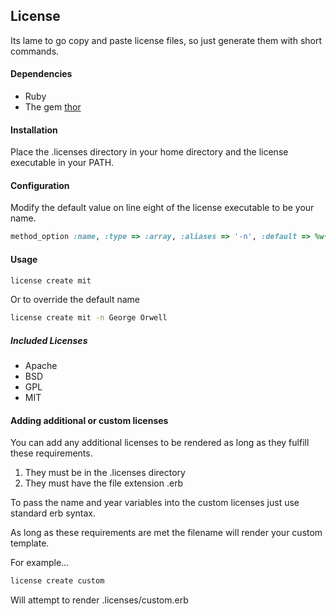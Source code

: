 License
----------------

Its lame to go copy and paste license files, so just generate them with short commands.

#### Dependencies
- Ruby
- The gem [thor](https://github.com/wycats/thor)

#### Installation 
Place the .licenses directory in your home directory and the license executable in your PATH.

#### Configuration
Modify the default value on line eight of the license executable to be your name.

```ruby
method_option :name, :type => :array, :aliases => '-n', :default => %w{ YOUR NAME } # <---------
```

#### Usage
```bash
license create mit
```

Or to override the default name

```bash
license create mit -n George Orwell
```

##### Included Licenses

- Apache
- BSD
- GPL
- MIT

#### Adding additional or custom licenses
You can add any additional licenses to be rendered as long as they fulfill these requirements.

1. They must be in the .licenses directory
2. They must have the file extension .erb

To pass the name and year variables into the custom licenses just use standard erb syntax.

As long as these requirements are met the filename will render your custom template.

For example...

```bash
license create custom
```

Will attempt to render .licenses/custom.erb

